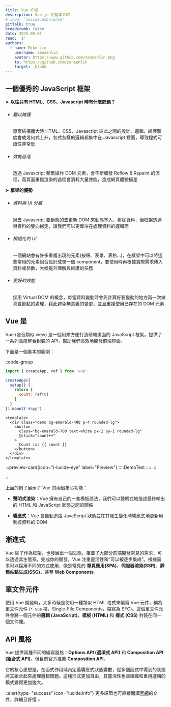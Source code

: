 ```yaml
---
title: Vue 介紹
description: Vue.js 的基本介紹
# icon: 'lucide:ambulance'
gitTalk: true
breadcrumb: false
date: 2025-05-01
read: '1'
authors:
  - name: Mike Lin
    username: zenzenlin
    avatar: https://www.github.com/zenzenlin.png
    to: https://github.com/zenzenlin
    target: _blank
---
```


## 一個優秀的 JavaScript 框架

➤ **以往只有 HTML、CSS、Javascript 時有什麼問題？**

- ###### 難以維護

  專案結構龐大時 HTML、CSS、Javascript 彼此之間的設計、邏輯、維護難度會成幾何式上升，各式各樣的邏輯都集中在 Javascript 裡面，導致程式可讀性非常低
- ###### 效能低落

  透過 Javascript 頻繁操作 DOM 元素，會不斷觸發 Reflow & Repaint 的流程，而頁面重複渲染的過程會消耗大量效能，造成網頁體驗極差

➤ **框架的優勢**

- ###### 資料與 UI 分離

  過去 Javascript 要動態的去更新 DOM 來動態塞入、移除資料，但框架透過與資料的雙向綁定，讓我們可以更專注在處理資料的邏輯面
- ###### 模組化的 UI

  一個網站會有許多重複出現的元素(按鈕、表單、表格…)，在框架中可以將這些常用的元素組合設計成單一個 component，要使用時再根據實際需求傳入資料或參數，大幅提升理解與維護的任務
- ###### 更好的效能

  採用 Virtual DOM 的概念，每當資料變動時會先計算好要變動的地方再一次做真實節點的處理，藉此避免無意義的變更，並且重複使用已存在的 DOM 元素

## Vue 是

Vue (發音類似 view) 是一個用來方便打造前端畫面的 JavaScript 框架。提供了一系列高度整合封裝的 API，幫助我們高效地開發前端界面。

下面是一個基本的範例：

::code-group

  ```js [app.js]
  import { createApp, ref } from 'vue'

  createApp({
    setup() {
      return {
        count: ref(0)
      }
    }
  }).mount('#app')
  ```

  ```vue [Usage.vue]
  <template>
    <div class="demo bg-emerald-400 p-4 rounded-lg">
      <button
        class="bg-emerald-700 text-white px-2 py-1 rounded-lg"
        @click="count++"
      >
        Count is: {{ count }}
      </button>
    </div>
  </template>
  ```

  :::preview-card{icon="i-lucide-eye" label="Preview"}
    ::::DemoTest
    ::::
  :::

::

上面的例子展示了 Vue 的兩個核心功能：

- **聲明式渲染**：Vue 擁有自己的一套模板語法，我們可以聲明式地描述最終輸出的 HTML 和 JavaScript 狀態之間的關係

- **響應式**：Vue 會自動追蹤 JavaScript 狀態並在其發生變化時響應式地更新用到該資料的 DOM

## 漸進式

Vue 除了作為框架，也發展出一個生態，覆蓋了大部分前端開發常見的需求，可以透過其生態系，完成你的開發。Vue 注重靈活性和“可以被逐步集成”。根據需求可以採用不同的方式使用，像是常見的 **單頁應用(SPA)**、**伺服器渲染(SSR)**、**靜態站點生成(SSG)**，甚至 **Web Components**。

## 單文件元件​

使用 Vue 開發時，大多時候是使用一種類似 HTML 格式來編寫 Vue 元件，稱為單文件元件 (`*.vue` 檔，Single-File Components，縮寫為 SFC)。這個單文件元件會將一個元件的**邏輯 (JavaScript)**，**模板 (HTML)** 和 **樣式 (CSS)** 封裝在同一個文件裡。

## API 風格​

Vue 提供兩種不同的編寫風格：**Options API (選項式 API)** 和 **Composition API (組合式 API)**。但目前官方推薦 **Composition API**。

它的核心思想是，在函式作用域內定義響應式狀態變數，從多個函式中得到的狀態將其組合起來處理邏輯問題。這種形式更加自由，其靈活性也讓組織和重用邏輯的模式變得更加強大。

::alert{type="success" icon="lucide:info"}
  更多細節也可直接閱讀[官網](https://vuejs.org/guide/introduction.html)的文件，詳細且好懂
::
